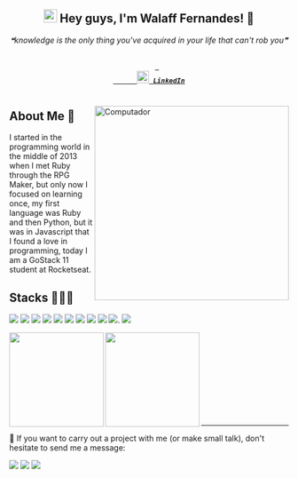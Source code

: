 <div align='center'>
<h2 align='center'> 
  <img src="https://github.com/rajput2107/rajput2107/blob/master/Assets/Earth.gif" width="24px" /> Hey guys, I'm Walaff Fernandes! 👋
</h2>
 <p align='center'><i>❝knowledge is the only thing you've acquired in your life that can't rob you❞</i></p>
</div>

<h5 align="center">
  <code>
    <a target="_blank" href="https://www.linkedin.com/in/lncitador/" title="LinkedIn"> 
      <img width="22" src="https://github.com/zumrudu-anka/zumrudu-anka/blob/master/images/linkedin.svg"> LinkedIn</a>
  </code>
</h5>

<img src="https://raw.githubusercontent.com/MicaelliMedeiros/micaellimedeiros/master/image/computer-illustration.png" min-width="350px" max-width="350px" width="350px" align="right" alt="Computador">

## About Me 💬

I started in the programming world in the middle of 2013 when I met Ruby through the RPG Maker, but only now I focused on learning once, my first language was Ruby and then Python, but it was in Javascript that I found a love in programming, today I am a GoStack 11 student at Rocketseat.

## Stacks 🧑🏽‍💻
 
<img src='https://img.shields.io/badge/HTML5-E34F26?style=for-the-badge&logo=html5&logoColor=white' /> <img src='https://img.shields.io/badge/CSS3-1572B6?style=for-the-badge&logo=css3&logoColor=white' /> <img src='https://img.shields.io/badge/Ruby-880924?style=for-the-badge&logo=ruby&logoColor=white' /> <img src='https://img.shields.io/badge/Kotlin-64ffb1?style=for-the-badge&logo=kotlin&logoColor=white' /> <img src='https://img.shields.io/badge/JavaScript-F7DF1E?style=for-the-badge&logo=javascript&logoColor=black' /> <img src='https://img.shields.io/badge/TypeScript-007ACC?style=for-the-badge&logo=typescript&logoColor=white' /> <img src='https://img.shields.io/badge/React--JS_and_React--Native-20232A?style=for-the-badge&logo=react&logoColor=61DAFB' /> <img src='https://img.shields.io/badge/Git-F05032?style=for-the-badge&logo=git&logoColor=white' /> <img src='https://img.shields.io/badge/Docker-0db7ed?style=for-the-badge&logo=docker&logoColor=white' /> <img src='https://img.shields.io/badge/AWS-232F3E?style=for-the-badge&logo=amazon&logoColor=white' />. <img src='https://img.shields.io/badge/kubernetes-047adc?style=for-the-badge&logo=kubernetes&logoColor=white' />

<p align="center">
  <a href="https://github.com/lncitador">
    <img height="170em" align="left" src="https://github-readme-stats.vercel.app/api?username=lncitador&show_icons=true" /> <img height="170em" align="left" src="https://github-readme-stats.vercel.app/api/top-langs/?username=lncitador&layout=compact" />
  </a>
</p>
<br />
<br />
<br />
<br />
<br />
<br />
<br />
<br />
<br />
<hr />

<p align="left">
  📩 If you want to carry out a project with me (or make small talk), don't hesitate to send me a message:
</p>

<p align="left">
  <a href="https://www.instagram.com/lncitador/" alt="Instagram">
  <img src="https://img.shields.io/badge/-Instagram-DF0174?style=for-the-badge&logo=instagram&logoColor=white&link=https://www.instagram.com/lncitador/"/></a>

  <a href="https://www.facebook.com/lncitador/" alt="Facebook">
  <img src="https://img.shields.io/badge/-Facebook-3b5998?style=for-the-badge&logo=facebook&logoColor=white&link=https://www.facebook.com/lncitador/"/></a>

  <a href="https://wa.me/5591991430969/" alt="WhatsApp">
    <img src="https://img.shields.io/badge/-WhatsApp-25D366?style=for-the-badge&logo=WhatsApp&logoColor=white" />
  </a>
</p> 
